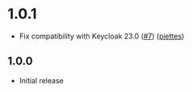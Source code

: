 # 1.0.1

* Fix compatibility with Keycloak 23.0 ([#7](https://github.com/marmelab/ra-keycloak/pull/7)) ([piettes](https://github.com/piettes))

## 1.0.0

* Initial release
